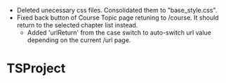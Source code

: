 - Deleted unecessary css files. Consolidated them to "base_style.css".
- Fixed back button of Course Topic page retuning to /course. It should return to the selected chapter list instead.
	- Added 'urlReturn' from the case switch to auto-switch url value depending on the current /url page.
# TSProject
